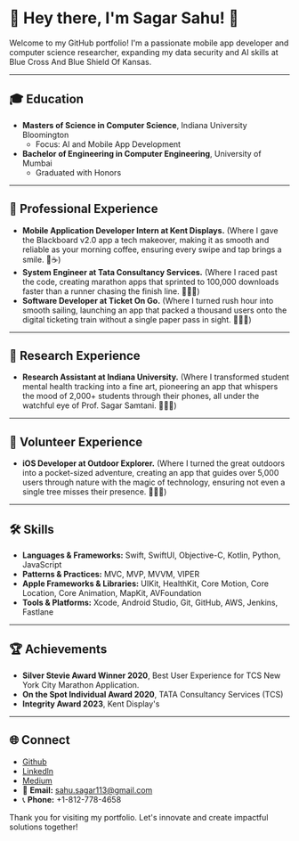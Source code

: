 # 👋 Hey there, I'm Sagar Sahu! 🚀

Welcome to my GitHub portfolio! I'm a passionate mobile app developer and computer science researcher, expanding my data security and AI skills at Blue Cross And Blue Shield Of Kansas.

---

## 🎓 Education

- **Masters of Science in Computer Science**, Indiana University Bloomington
  - Focus: AI and Mobile App Development
- **Bachelor of Engineering in Computer Engineering**, University of Mumbai
  - Graduated with Honors

---

## 💼 Professional Experience

- **Mobile Application Developer Intern at Kent Displays.** (Where I gave the Blackboard v2.0 app a tech makeover, making it as smooth and reliable as your morning coffee, ensuring every swipe and tap brings a smile. 📱☕)
- **System Engineer at Tata Consultancy Services.** (Where I raced past the code, creating marathon apps that sprinted to 100,000 downloads faster than a runner chasing the finish line. 🏃💨📲)
- **Software Developer at Ticket On Go.** (Where I turned rush hour into smooth sailing, launching an app that packed a thousand users onto the digital ticketing train without a single paper pass in sight. 🚆🎫✨)

---

## 🔬 Research Experience

- **Research Assistant at Indiana University.** (Where I transformed student mental health tracking into a fine art, pioneering an app that whispers the mood of 2,000+ students through their phones, all under the watchful eye of Prof. Sagar Samtani. 🧠💡✨)

---

## 🤝 Volunteer Experience

- **iOS Developer at Outdoor Explorer.** (Where I turned the great outdoors into a pocket-sized adventure, creating an app that guides over 5,000 users through nature with the magic of technology, ensuring not even a single tree misses their presence. 🌲📱✨)

---

## 🛠 Skills

- **Languages & Frameworks:** Swift, SwiftUI, Objective-C, Kotlin, Python, JavaScript
- **Patterns & Practices:** MVC, MVP, MVVM, VIPER
- **Apple Frameworks & Libraries:** UIKit, HealthKit, Core Motion, Core Location, Core Animation, MapKit, AVFoundation
- **Tools & Platforms:** Xcode, Android Studio, Git, GitHub, AWS, Jenkins, Fastlane

---

## 🏆 Achievements

- **Silver Stevie Award Winner 2020**, Best User Experience for TCS New York City Marathon Application.
- **On the Spot Individual Award 2020**, TATA Consultancy Services (TCS)
- **Integrity Award 2023**, Kent Display's

---

## 🌐 Connect

- [Github](https://github.com/Sagar03111997)
- [Linkedln](https://www.linkedin.com/in/sagar0311)
- [Medium](http://tinyurl.com/2vwftb7j)
- 📧 **Email:** sahu.sagar113@gmail.com
- 📞 **Phone:** +1-812-778-4658

Thank you for visiting my portfolio. Let's innovate and create impactful solutions together!
